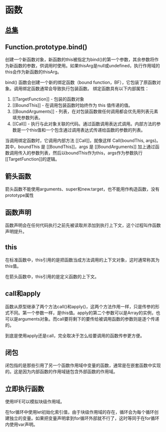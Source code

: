 # 函数

## [总集](./README.md)

## Function.prototype.bind()
创建一个新函数对象，新函数的this被指定为bind()的第一个参数，其余参数将作为新函数的参数，供调用时使用。如果thisArg是null或undefined，执行作用域的this会作为新函数的thisArg。

bind() 函数会创建一个新的绑定函数（bound function，BF），它包装了原函数对象。调用绑定函数通常会导致执行包装函数。
绑定函数具有以下内部属性：

1. [[TargetFunction]] - 包装的函数对象
2. [[BoundThis]] - 在调用包装函数时始终作为 this 值传递的值。
3. [[BoundArguments]] - 列表，在对包装函数做任何调用都会优先用列表元素填充参数列表。
4. [[Call]] - 执行与此对象关联的代码。通过函数调用表达式调用。内部方法的参数是一个this值和一个包含通过调用表达式传递给函数的参数的列表。

当调用绑定函数时，它调用内部方法 [[Call]]，就像这样 Call(boundThis, args)。其中，boundThis 是 [[BoundThis]]，args 是 [[BoundArguments]] 加上通过函数调用传入的参数列表，然后以boundThis作为this，args作为参数执行[[TargetFunction]]的逻辑。

## 箭头函数
箭头函数不能使用arguments、super和new.target，也不能用作构造函数，没有prototype属性

## 函数声明
函数声明会在任何代码执行之前先被读取并添加到执行上下文，这个过程叫作函数声明提升。

## this
在标准函数中，this引用的是把函数当成方法调用的上下文对象，这时通常称其为this值。

在箭头函数中，this引用的是定义函数的上下文。

## call和apply
函数从原型继承了两个方法call()和apply()，这两个方法作用一样，只是传参的形式不同。第一个参数一样，是this值。apply的第二个参数可以是Array的实例，也可以是arguments对象。而call要将剩下的要传给被调用函数的参数则是逐个传递的。

到底是使用apply还是call，完全取决于怎么给要调用的函数传参更方便。

## 闭包
闭包指的是那些引用了另一个函数作用域中变量的函数，通常是在嵌套函数中实现的。这是因为内部函数的作用域链包含外部函数的作用域。

## 立即执行函数
使用IIFE可以模拟块级作用域。

在for循环中使用let初始化索引值，由于块级作用域的存在，循环会为每个循环创建独立的变量。如果把变量声明拿到for循环外部就不行了，这时等同于在for循环内使用var声明。